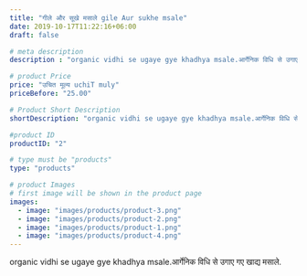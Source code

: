 ```yaml
---
title: "गीले और सूखे मसाले gile Aur sukhe msale"
date: 2019-10-17T11:22:16+06:00
draft: false

# meta description
description : "organic vidhi se ugaye gye khadhya msale.आर्गेनिक विधि से उगाए गए खाद्य मसाले."

# product Price
price: "उचित मूल्य uchiT muly"
priceBefore: "25.00"

# Product Short Description
shortDescription: "organic vidhi se ugaye gye khadhya msale.आर्गेनिक विधि से उगाए गए खाद्य मसाले."

#product ID
productID: "2"

# type must be "products"
type: "products"

# product Images
# first image will be shown in the product page
images:
  - image: "images/products/product-3.png"
  - image: "images/products/product-2.png"
  - image: "images/products/product-1.png"
  - image: "images/products/product-4.png"
---
```


organic vidhi se ugaye gye khadhya msale.आर्गेनिक विधि से उगाए गए खाद्य मसाले.
